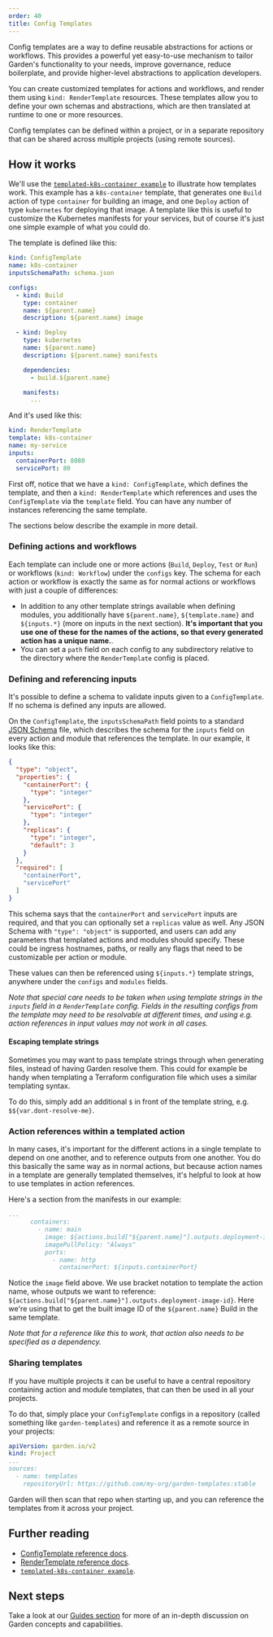 ```yaml
---
order: 40
title: Config Templates
---
```


Config templates are a way to define reusable abstractions for actions or workflows. This provides a powerful yet easy-to-use mechanism to tailor Garden's functionality to your needs, improve governance, reduce boilerplate, and provide higher-level abstractions to application developers.

You can create customized templates for actions and workflows, and render them using `kind: RenderTemplate` resources. These templates allow you to define your own schemas and abstractions, which are then translated at runtime to one or more resources.

Config templates can be defined within a project, or in a separate repository that can be shared across multiple projects (using remote sources).

## How it works

We'll use the [`templated-k8s-container example`](../../examples/templated-k8s-container) to illustrate how templates work. This example has a `k8s-container` template, that generates one `Build` action of type `container` for building an image, and one `Deploy` action of type `kubernetes` for deploying that image. A template like this is useful to customize the Kubernetes manifests for your services, but of course it's just one simple example of what you could do.

The template is defined like this:

```yaml
kind: ConfigTemplate
name: k8s-container
inputsSchemaPath: schema.json

configs:
  - kind: Build
    type: container
    name: ${parent.name}
    description: ${parent.name} image

  - kind: Deploy
    type: kubernetes
    name: ${parent.name}
    description: ${parent.name} manifests

    dependencies:
      - build.${parent.name}

    manifests:
      ...
```

And it's used like this:

```yaml
kind: RenderTemplate
template: k8s-container
name: my-service
inputs:
  containerPort: 8080
  servicePort: 80
```

First off, notice that we have a `kind: ConfigTemplate`, which defines the template, and then a `kind: RenderTemplate` which references and uses the `ConfigTemplate` via the `template` field. You can have any number of instances referencing the same template.

The sections below describe the example in more detail.

### Defining actions and workflows

Each template can include one or more actions (`Build`, `Deploy`, `Test` or `Run`) or workflows (`kind: Workflow`) under the `configs` key. The schema for each action or workflow is exactly the same as for normal actions or workflows with just a couple of differences:

- In addition to any other template strings available when defining modules, you additionally have `${parent.name}`, `${template.name}` and `${inputs.*}` (more on inputs in the next section). **It's important that you use one of these for the names of the actions, so that every generated action has a unique name.**.
- You can set a `path` field on each config to any subdirectory relative to the directory where the `RenderTemplate` config is placed.

### Defining and referencing inputs

It's possible to define a schema to validate inputs given to a `ConfigTemplate`. If no schema is defined any inputs are allowed.

On the `ConfigTemplate`, the `inputsSchemaPath` field points to a standard [JSON Schema](https://json-schema.org/) file, which describes the schema for the `inputs` field on every action and module that references the template. In our example, it looks like this:

```json
{
  "type": "object",
  "properties": {
    "containerPort": {
      "type": "integer"
    },
    "servicePort": {
      "type": "integer"
    },
    "replicas": {
      "type": "integer",
      "default": 3
    }
  },
  "required": [
    "containerPort",
    "servicePort"
  ]
}
```

This schema says that the `containerPort` and `servicePort` inputs are required, and that you can optionally set a `replicas` value as well. Any JSON Schema with `"type": "object"` is supported, and users can add any parameters that templated actions and modules should specify. These could be ingress hostnames, paths, or really any flags that need to be customizable per action or module.

These values can then be referenced using `${inputs.*}` template strings, anywhere under the `configs` and `modules` fields.

_Note that special care needs to be taken when using template strings in the `inputs` field in a `RenderTemplate` config. Fields in the resulting configs from the template may need to be resolvable at different times, and using e.g. action references in input values may not work in all cases._

#### Escaping template strings

Sometimes you may want to pass template strings through when generating files, instead of having Garden resolve them. This could for example be handy when templating a Terraform configuration file which uses a similar templating syntax.

To do this, simply add an additional `$` in front of the template string, e.g. `$${var.dont-resolve-me}`.

### Action references within a templated action

In many cases, it's important for the different actions in a single template to depend on one another, and to reference outputs from one another. You do this basically the same way as in normal actions, but because action names in a template are generally templated themselves, it's helpful to look at how to use templates in action references.

Here's a section from the manifests in our example:

```yaml
...
      containers:
        - name: main
          image: ${actions.build["${parent.name}"].outputs.deployment-image-id}
          imagePullPolicy: "Always"
          ports:
            - name: http
              containerPort: ${inputs.containerPort}
```

Notice the `image` field above. We use bracket notation to template the action name, whose outputs we want to reference: `${actions.build["${parent.name}"].outputs.deployment-image-id}`. Here we're using that to get the built image ID of the `${parent.name}` Build in the same template.

_Note that for a reference like this to work, that action also needs to be specified as a dependency._

### Sharing templates

If you have multiple projects it can be useful to have a central repository containing action and module templates, that can then be used in all your projects.

To do that, simply place your `ConfigTemplate` configs in a repository (called something like `garden-templates`) and reference it as a remote source in your projects:

```yaml
apiVersion: garden.io/v2
kind: Project
...
sources:
  - name: templates
    repositoryUrl: https://github.com/my-org/garden-templates:stable
```

Garden will then scan that repo when starting up, and you can reference the templates from it across your project.

## Further reading

- [ConfigTemplate reference docs](../reference/config-template-config.md).
- [RenderTemplate reference docs](../reference/render-template-config.md).
- [`templated-k8s-container example`](../../examples/templated-k8s-container).

## Next steps

Take a look at our [Guides section](../guides/README.md) for more of an in-depth discussion on Garden concepts and capabilities.
